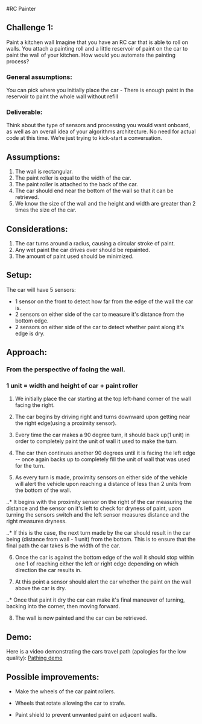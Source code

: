 #RC Painter

## Challenge 1:

Paint a kitchen wall Imagine that you have an RC car that is able to roll on walls.
You attach a painting roll and a little reservoir of paint on the car to paint the wall of your kitchen. How would you automate the painting process?

### General assumptions:

You can pick where you initially place the car - There is enough paint in the reservoir to paint the whole wall without refill

### Deliverable:

Think about the type of sensors and processing you would want onboard, as well as an overall idea of your algorithms architecture. No need for actual code at this time. We’re just trying to kick-start a conversation.

## Assumptions:

1. The wall is rectangular.
2. The paint roller is equal to the width of the car.
3. The paint roller is attached to the back of the car.
4. The car should end near the bottom of the wall so that it can be retrieved.
5. We know the size of the wall and the height and width are greater than 2 times the size of the car.

## Considerations:

1. The car turns around a radius, causing a circular stroke of paint.
2. Any wet paint the car drives over should be repainted.
3. The amount of paint used should be minimized.

## Setup:

The car will have 5 sensors:
* 1 sensor on the front to detect how far from the edge of the wall the car is.
* 2 sensors on either side of the car to measure it's distance from the bottom edge.
* 2 sensors on either side of the car to detect whether paint along it's edge is dry.

## Approach:

### From the perspective of facing the wall.
### 1 unit = width and height of car + paint roller

1. We initially place the car starting at the top left-hand corner of the wall facing the right.

2. The car begins by driving right and turns downward upon getting near the right edge(using a proximity sensor).

3. Every time the car makes a 90 degree turn, it should back up(1 unit) in order to completely paint the unit of wall it used to make the turn.

4. The car then continues another 90 degrees until it is facing the left edge -- once again backs up to completely fill the unit of wall that was used for the turn.

5. As every turn is made, proximity sensors on either side of the vehicle will alert the vehicle upon reaching a distance of less than 2 units from the bottom of the wall.

..* It begins with the proximity sensor on the right of the car measuring the distance and the sensor on it's left to check for dryness of paint, upon turning the sensors switch and the left sensor measures distance and the right measures dryness.

..* If this is the case, the next turn made by the car should result in the car being (distance from wall - 1 unit) from the bottom. This is to ensure that the final path the car takes is the width of the car.

6. Once the car is against the bottom edge of the wall it should stop within one 1 of reaching either the left or right edge depending on which direction the car results in.

7. At this point a sensor should alert the car whether the paint on the wall above the car is dry.

..* Once that paint it dry the car can make it's final maneuver of turning, backing into the corner, then moving forward.

8. The wall is now painted and the car can be retrieved.

## Demo:
Here is a video demonstrating the cars travel path (apologies for the low quality): [Pathing demo](https://www.youtube.com/watch?v=VKIs81gYPeo)

## Possible improvements:

* Make the wheels of the car paint rollers.

* Wheels that rotate allowing the car to strafe.

* Paint shield to prevent unwanted paint on adjacent walls.
